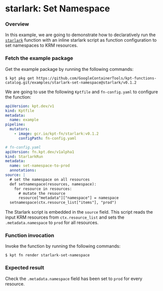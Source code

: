 # starlark: Set Namespace

### Overview

In this example, we are going to demonstrate how to declaratively run the
[`starlark`] function with an inline starlark script as function configuration
to set namespaces to KRM resources.

### Fetch the example package

Get the example package by running the following commands:

```shell
$ kpt pkg get https://github.com/GoogleContainerTools/kpt-functions-catalog.git/examples/starlark-set-namespace@starlark/v0.1.2
```

We are going to use the following `Kptfile` and `fn-config.yaml` to configure
the function:

```yaml
apiVersion: kpt.dev/v1
kind: Kptfile
metadata:
  name: example
pipeline:
  mutators:
    - image: gcr.io/kpt-fn/starlark:v0.1.2
      configPath: fn-config.yaml
```

```yaml
# fn-config.yaml
apiVersion: fn.kpt.dev/v1alpha1
kind: StarlarkRun
metadata:
  name: set-namespace-to-prod
  annotations:
source: |
  # set the namespace on all resources
  def setnamespace(resources, namespace):
    for resource in resources:
      # mutate the resource
      resource["metadata"]["namespace"] = namespace
  setnamespace(ctx.resource_list["items"], "prod")
```

The Starlark script is embedded in the `source` field. This script reads the
input KRM resources from `ctx.resource_list` and sets the `.metadata.namespace`
to `prod` for all resources.

### Function invocation

Invoke the function by running the following commands:

```shell
$ kpt fn render starlark-set-namespace
```

### Expected result

Check the `.metadata.namespace` field has been set to `prod` for every resource.

[`starlark`]: https://catalog.kpt.dev/starlark/v0.1/
